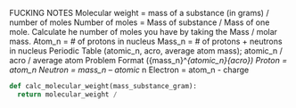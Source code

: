 FUCKING NOTES
Molecular weight = mass of a substance (in grams) / number of moles
Number of moles = Mass of substance / Mass of one mole.
Calculate he number of moles you have by taking the Mass / molar mass.
Atom_n = # of protons in nucleus
Mass_n = # of protons + neutrons in nucleus
Periodic Table (atomic_n, acro, average atom mass); atomic_n / acro / average atom
Problem Format ({mass_n}^_{atomic_n}{acro})
Proton = atom_n
Neutron = mass_n – atomic_ n
Electron = atom_n - charge

```python
def calc_molecular_weight(mass_substance_gram):
  return molecular_weight /

```
